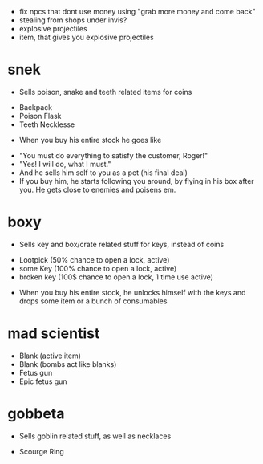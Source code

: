 * fix npcs that dont use money using "grab more money and come back"
* stealing from shops under invis?
* explosive projectiles
* item, that gives you explosive projectiles

# snek

* Sells poison, snake and teeth related items for coins
 - Backpack
 - Poison Flask
 - Teeth Necklesse

* When you buy his entire stock he goes like 
 + "You must do everything to satisfy the customer, Roger!"
 + "Yes! I will do, what I must."
 + And he sells him self to you as a pet (his final deal)
 + If you buy him, he starts following you around, by flying in his box after you.
   He gets close to enemies and poisens em.

# boxy 

* Sells key and box/crate related stuff for keys, instead of coins
 - Lootpick (50% chance to open a lock, active)
 - some Key (100% chance to open a lock, active)
 - broken key (100$ chance to open a lock, 1 time use active)

* When you buy his entire stock, he unlocks himself with the keys and drops some item or a bunch of consumables

# mad scientist
 - Blank (active item)
 - Blank (bombs act like blanks)
 - Fetus gun
 - Epic fetus gun

# gobbeta
* Sells goblin related stuff, as well as necklaces 
 - Scourge Ring